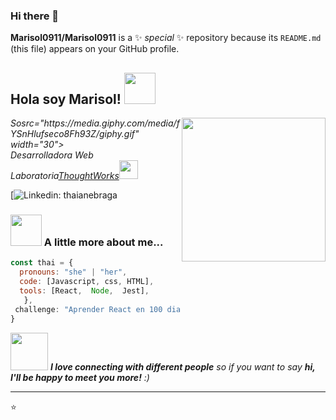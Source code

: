 ### Hi there 👋


**Marisol0911/Marisol0911** is a ✨ _special_ ✨ repository because its `README.md` (this file) appears on your GitHub profile.

<h2> Hola soy Marisol! <img src="https://media.giphy.com/media/mGcNjsfWAjY5AEZNw6/giphy.gif" width="50"></h2>
<img align='right' src="https://media.giphy.com/media/ieyl9zmCjO4b4t6qoY/giphy.gif" width="230">
<p><em>Sosrc="https://media.giphy.com/media/fYSnHlufseco8Fh93Z/giphy.gif" width="30"></br>Desarrolladora Web Laboratoria<a href="https://www.thoughtworks.com">ThoughtWorks</a><img src="https://media.giphy.com/media/WUlplcMpOCEmTGBtBW/giphy.gif" width="30"> 
</em></p>

[![Linkedin: thaianebraga](https://www.linkedin.com/in/marisol-ospina-vel%C3%A1squez/)


### <img src="https://media.giphy.com/media/VgCDAzcKvsR6OM0uWg/giphy.gif" width="50"> A little more about me...  

```javascript
const thai = {
  pronouns: "she" | "her",
  code: [Javascript, css, HTML],
  tools: [React,  Node,  Jest],
   },
 challenge: "Aprender React en 100 dias"
}
```

<img src="https://media.giphy.com/media/LnQjpWaON8nhr21vNW/giphy.gif" width="60"> <em><b>I love connecting with different people</b> so if you want to say <b>hi, I'll be happy to meet you more!</b> :)</em>

---

⭐️ 
